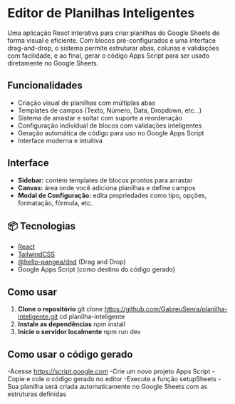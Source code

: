 # Editor de Planilhas Inteligentes

Uma aplicação React interativa para criar planilhas do Google Sheets de forma visual e eficiente. Com blocos pré-configurados e uma interface drag-and-drop, o sistema permite estruturar abas, colunas e validações com facilidade, e ao final, gerar o código Apps Script para ser usado diretamente no Google Sheets.

## Funcionalidades

- Criação visual de planilhas com múltiplas abas
- Templates de campos (Texto, Número, Data, Dropdown, etc...)
- Sistema de arrastar e soltar com suporte a reordenação
- Configuração individual de blocos com validações inteligentes
- Geração automática de código para uso no Google Apps Script
- Interface moderna e intuitiva


## Interface

- **Sidebar:** contém templates de blocos prontos para arrastar
- **Canvas:** área onde você adiciona planilhas e define campos
- **Modal de Configuração:** edita propriedades como tipo, opções, formatação, fórmula, etc.


## 📦 Tecnologias

- [React](https://reactjs.org/)
- [TailwindCSS](https://tailwindcss.com/)
- [@hello-pangea/dnd](https://github.com/hello-pangea/dnd) (Drag and Drop)
- Google Apps Script (como destino do código gerado)


## Como usar

1. **Clone o repositório**
git clone https://github.com/GabreuSenra/planilha-inteligente.git
cd planilha-inteligente
2. **Instale as dependências**
npm install
3. **Inicie o servidor localmente**
npm run dev

## Como usar o código gerado
-Acesse https://script.google.com
-Crie um novo projeto Apps Script
-Copie e cole o código gerado no editor
-Execute a função setupSheets
-Sua planilha será criada automaticamente no Google Sheets com as estruturas definidas
